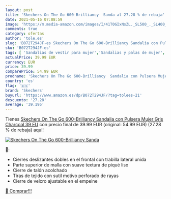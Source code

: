 ```yaml
---
layout: post
title: 'Skechers On The Go 600-Brilliancy  Sanda al 27.28 % de rebaja'
date: 2021-05-16 07:08:59
image: 'https://m.media-amazon.com/images/I/41T0GIxNsZL._SL500_._SL400_.jpg'
comments: true
category: ofertas
author: 'tole.es'
slug: 'B072T294JF-es Skechers On The Go 600-Brilliancy Sandalia con Pulsera...'
sku: 'B072T294JF-es'
tags: [ 'Sandalias de vestir para mujer','Sandalias y palas de mujer','Zapatos','Zapatos para mujer','Zapatos y complementos','sandalia','skechers', ]
actualPrice: 39.99 EUR
currency: EUR
price: 39.99
comparePrice: 54.99 EUR
prodname: 'Skechers On The Go 600-Brilliancy  Sandalia con Pulsera Mujer  Gris  Charcoal   39 EU'
country: 'es'
flag: '🇪🇸'
brand: 'Skechers'
buyurl: 'https://www.amazon.es/dp/B072T294JF/?tag=tolees-21'
descuento: '27.28'
average: '39.195'
---
```


Tienes [Skechers On The Go 600-Brilliancy  Sandalia con Pulsera Mujer  Gris  Charcoal   39 EU](https://www.amazon.es/dp/B072T294JF/?tag=tolees-21) con precio final de  39.99 EUR (original: 54.99 EUR) (27.28 %  de rebaja) aqui!

[![Skechers On The Go 600-Brilliancy  Sanda](https://m.media-amazon.com/images/I/41T0GIxNsZL._SL500_._SL400_.jpg)](https://www.amazon.es/dp/B072T294JF/?tag=tolees-21)

🔎:

- Cierres deslizantes dobles en el frontal con trabilla lateral unida
- Parte superior de malla con suave textura de piqué liso
- Cierre de talón acolchado
- Tiras de tejido con sutil motivo perforado de rayas
- Cierre de velcro ajustable en el empeine

[🛒 Comprar!!!](https://www.amazon.es/dp/B072T294JF/?tag=tolees-21)
